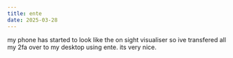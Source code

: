 ```yaml
---
title: ente
date: 2025-03-28
---
```


my phone has started to look like the on sight visualiser so ive transfered all my 2fa over to my desktop using ente. its very nice.
